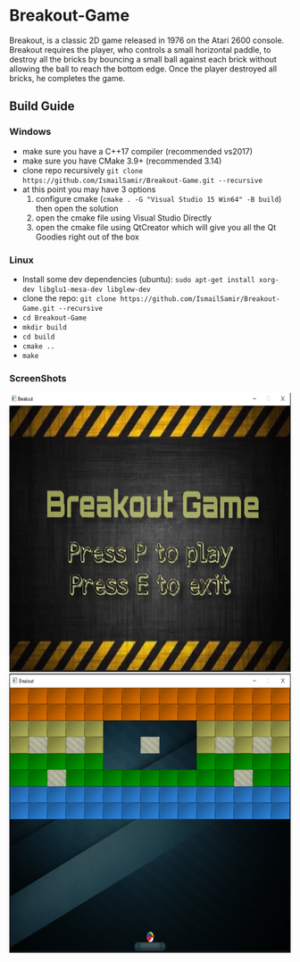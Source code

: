 # Breakout-Game
Breakout, is a classic 2D game released in 1976 on the Atari 2600 console. Breakout requires the player, who controls a small horizontal paddle, to destroy all the bricks by bouncing a small ball against each brick without allowing the ball to reach the bottom edge. Once the player destroyed all bricks, he completes the game. 

## Build Guide

### Windows
- make sure you have a C++17 compiler (recommended vs2017)
- make sure you have CMake 3.9+ (recommended 3.14)
- clone repo recursively `git clone https://github.com/IsmailSamir/Breakout-Game.git --recursive`
- at this point you may have 3 options
	1. configure cmake (`cmake . -G "Visual Studio 15 Win64" -B build`) then open the solution
	2. open the cmake file using Visual Studio Directly
	3. open the cmake file using QtCreator which will give you all the Qt Goodies right out of the box

### Linux
- Install some dev dependencies (ubuntu): `sudo apt-get install xorg-dev libglu1-mesa-dev libglew-dev`
- clone the repo: `git clone https://github.com/IsmailSamir/Breakout-Game.git --recursive`
- `cd Breakout-Game`
- `mkdir build`
- `cd build`
- `cmake ..`
- `make`

### ScreenShots
<img src="/images/Menu.PNG" width="800" height="500">

<img src="/images/Game.PNG" width="800" height="500">

